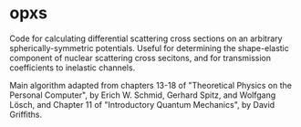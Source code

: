# opxs
Code for calculating differential scattering cross sections on an arbitrary spherically-symmetric potentials. Useful for determining the shape-elastic component of nuclear scattering cross secitons, and for transmission coefficients to inelastic channels.

Main algorithm adapted from chapters 13-18 of "Theoretical Physics on the Personal Computer", by Erich W. Schmid, Gerhard Spitz, and Wolfgang Lösch, and Chapter 11 of "Introductory Quantum Mechanics", by David Griffiths.
